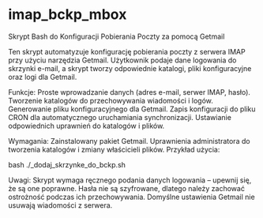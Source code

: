 # imap_bckp_mbox
Skrypt Bash do Konfiguracji Pobierania Poczty za pomocą Getmail

Ten skrypt automatyzuje konfigurację pobierania poczty z serwera IMAP przy użyciu narzędzia Getmail. Użytkownik podaje dane logowania do skrzynki e-mail, a skrypt tworzy odpowiednie katalogi, pliki konfiguracyjne oraz logi dla Getmail.

Funkcje:
Proste wprowadzanie danych (adres e-mail, serwer IMAP, hasło).
Tworzenie katalogów do przechowywania wiadomości i logów.
Generowanie pliku konfiguracyjnego dla Getmail.
Zapis konfiguracji do pliku CRON dla automatycznego uruchamiania synchronizacji.
Ustawianie odpowiednich uprawnień do katalogów i plików.

Wymagania:
Zainstalowany pakiet Getmail.
Uprawnienia administratora do tworzenia katalogów i zmiany właścicieli plików.
Przykład użycia:

bash
./_dodaj_skrzynke_do_bckp.sh

Uwagi:
Skrypt wymaga ręcznego podania danych logowania – upewnij się, że są one poprawne.
Hasła nie są szyfrowane, dlatego należy zachować ostrożność podczas ich przechowywania.
Domyślne ustawienia Getmail nie usuwają wiadomości z serwera.
